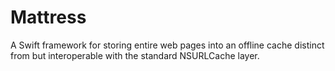 Mattress
========
A Swift framework for storing entire web pages into an offline cache distinct from but interoperable with the standard NSURLCache layer.
